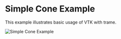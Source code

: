 # Simple Cone Example
This example illustrates basic usage of VTK with trame.

![Simple Cone Example](../../../../docs/content/examples/SimpleCone.jpg)
